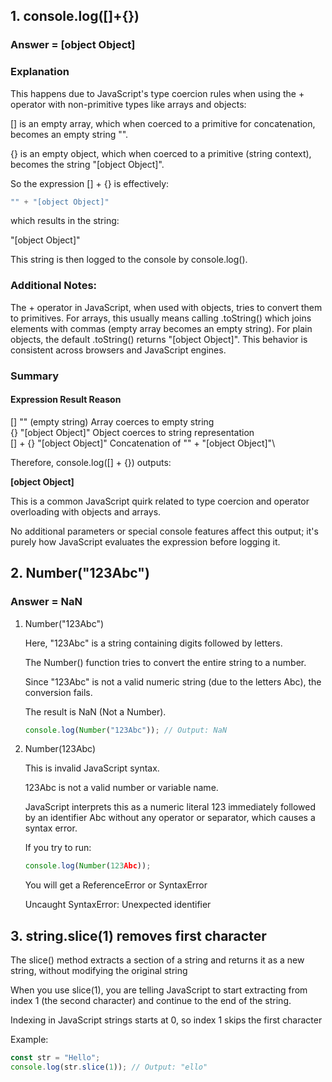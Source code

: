 ## 1. console.log([]+{}) 
### Answer = [object Object]

### Explanation
This happens due to JavaScript's type coercion rules when using the + operator with non-primitive types like arrays and objects:

[] is an empty array, which when coerced to a primitive for concatenation, becomes an empty string "".

{} is an empty object, which when coerced to a primitive (string context), becomes the string "[object Object]".

So the expression [] + {} is effectively:

```js
"" + "[object Object]"
```
which results in the string:

"[object Object]"

This string is then logged to the console by console.log().

### Additional Notes:

The + operator in JavaScript, when used with objects, tries to convert them to primitives. For arrays, this usually means calling .toString() which joins elements with commas (empty array becomes an empty string).
For plain objects, the default .toString() returns "[object Object]".
This behavior is consistent across browsers and JavaScript engines.

### Summary
#### Expression	Result	Reason
[]	"" (empty string)	Array coerces to empty string\
{}	"[object Object]"	Object coerces to string representation\
[] + {}	"[object Object]"	Concatenation of "" + "[object Object]"\

Therefore, console.log([] + {}) outputs:

**[object Object]**

This is a common JavaScript quirk related to type coercion and operator overloading with objects and arrays.

No additional parameters or special console features affect this output; it's purely how JavaScript evaluates the expression before logging it.

## 2. Number("123Abc")
### Answer = NaN
1. Number("123Abc")

    Here, "123Abc" is a string containing digits followed by letters.

    The Number() function tries to convert the entire string to a number.

    Since "123Abc" is not a valid numeric string (due to the letters Abc), the conversion fails.

    The result is NaN (Not a Number).

    ```js
    console.log(Number("123Abc")); // Output: NaN
    ```
2. Number(123Abc)

    This is invalid JavaScript syntax.

    123Abc is not a valid number or variable name.

    JavaScript interprets this as a numeric literal 123 immediately followed by an identifier Abc without any operator or separator, which causes a syntax error.

    If you try to run:

    ```js
    console.log(Number(123Abc));
    ```
    You will get a ReferenceError or SyntaxError

    Uncaught SyntaxError: Unexpected identifier
   
## 3. string.slice(1) removes first character
The slice() method extracts a section of a string and returns it as a new string, without modifying the original string

When you use slice(1), you are telling JavaScript to start extracting from index 1 (the second character) and continue to the end of the string.

Indexing in JavaScript strings starts at 0, so index 1 skips the first character

Example:
```js
const str = "Hello";
console.log(str.slice(1)); // Output: "ello"
```
